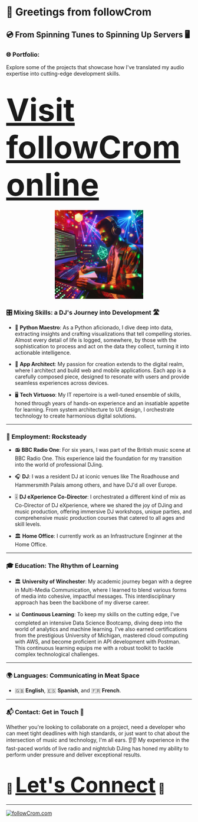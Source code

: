 # 👋 Greetings from followCrom

## 💿 From Spinning Tunes to Spinning Up Servers 🖥

### 🌐 Portfolio:

Explore some of the projects that showcase how I've translated my audio expertise into cutting-edge development skills.

<h1><a href="https://followcrom.com" style="font-size:3em; font-decoration:underline;">Visit followCrom online</a></h1>

<p align="center"><img src="imgs/dj_dev.png" width="240"/></p>

### 🎛️ Mixing Skills: a DJ's Journey into Development 🛣️

- 🐍 **Python Maestro**: As a Python aficionado, I dive deep into data, extracting insights and crafting visualizations that tell compelling stories. Almost every detail of life is logged, somewhere, by those with the sophistication to process and act on the data they collect, turning it into actionable intelligence.

- 📱 **App Architect**: My passion for creation extends to the digital realm, where I architect and build web and mobile applications. Each app is a carefully composed piece, designed to resonate with users and provide seamless experiences across devices.

- 🖥️ **Tech Virtuoso**: My IT repertoire is a well-tuned ensemble of skills, honed through years of hands-on experience and an insatiable appetite for learning. From system architecture to UX design, I orchestrate technology to create harmonious digital solutions.

---

### 💼 Employment: Rocksteady

- 📻 **BBC Radio One**: For six years, I was part of the British music scene at BBC Radio One. This experience laid the foundation for my transition into the world of professional DJing.

- 🎧 **DJ**: I was a resident DJ at iconic venues like The Roadhouse and Hammersmith Palais among others, and have DJ'd all over Europe.

- 🎚️ **DJ eXperience Co-Director**: I orchestrated a different kind of mix as Co-Director of DJ eXperience, where we shared the joy of DJing and music production, offering immersive DJ workshops, unique parties, and comprehensive music production courses that catered to all ages and skill levels.

- 🏛 **Home Office**: I currently work as an Infrastructure Enginner at the Home Office.

---

### 🎓 Education: The Rhythm of Learning

- 🏛️ **University of Winchester**: My academic journey began with a degree in Multi-Media Communication, where I learned to blend various forms of media into cohesive, impactful messages. This interdisciplinary approach has been the backbone of my diverse career.

- 📊 **Continuous Learning**: To keep my skills on the cutting edge, I've completed an intensive Data Science Bootcamp, diving deep into the world of analytics and machine learning. I've also earned certifications from the prestigious University of Michigan, mastered cloud computing with AWS, and become proficient in API development with Postman. This continuous learning equips me with a robust toolkit to tackle complex technological challenges.

---

### 🌍 Languages: Communicating in Meat Space

- 🇬🇧 **English**, 🇪🇸 **Spanish**, and 🇫🇷 **French**.

---

### 📬 Contact: Get in Touch 📨

Whether you're looking to collaborate on a project, need a developer who can meet tight deadlines with high standards, or just want to chat about the intersection of music and technology, I'm all ears. 👂👂 My experience in the fast-paced worlds of live radio and nightclub DJing has honed my ability to perform under pressure and deliver exceptional results.

<h1>🤝 <a href="https://followcrom.com/contact/contact.php" style="font-size:2em; font-decoration:underline;">Let's Connect</a> 🚀</h1>

---

[![followCrom.com](https://img.shields.io/badge/Discover%20More-followCrom.com-blue?style=for-the-badge)](http://followcrom.com)